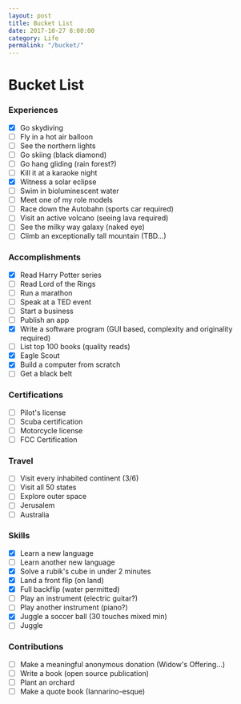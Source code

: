 ```yaml
---
layout: post
title: Bucket List
date: 2017-10-27 8:00:00
category: Life
permalink: "/bucket/"
---
```


# Bucket List

### Experiences
- [x] Go skydiving
- [ ] Fly in a hot air balloon
- [ ] See the northern lights
- [ ] Go skiing (black diamond)
- [ ] Go hang gliding (rain forest?)
- [ ] Kill it at a karaoke night
- [x] Witness a solar eclipse
- [ ] Swim in bioluminescent water
- [ ] Meet one of my role models
- [ ] Race down the Autobahn (sports car required)
- [ ] Visit an active volcano (seeing lava required)
- [ ] See the milky way galaxy (naked eye)
- [ ] Climb an exceptionally tall mountain (TBD...)

### Accomplishments
- [x] Read Harry Potter series
- [ ] Read Lord of the Rings
- [ ] Run a marathon
- [ ] Speak at a TED event
- [ ] Start a business
- [ ] Publish an app
- [x] Write a software program (GUI based, complexity and originality required)
- [ ] List top 100 books (quality reads)
- [x] Eagle Scout
- [x] Build a computer from scratch
- [ ] Get a black belt

### Certifications
- [ ] Pilot's license
- [ ] Scuba certification
- [ ] Motorcycle license
- [ ] FCC Certification

### Travel
- [ ] Visit every inhabited continent (3/6)
- [ ] Visit all 50 states
- [ ] Explore outer space
- [ ] Jerusalem
- [ ] Australia

### Skills
- [x] Learn a new language
- [ ] Learn another new language
- [x] Solve a rubik's cube in under 2 minutes
- [x] Land a front flip (on land)
- [x] Full backflip (water permitted)
- [ ] Play an instrument (electric guitar?)
- [ ] Play another instrument (piano?)
- [x] Juggle a soccer ball (30 touches mixed min)
- [ ] Juggle

### Contributions
- [ ] Make a meaningful anonymous donation (Widow's Offering...)
- [ ] Write a book (open source publication)
- [ ] Plant an orchard
- [ ] Make a quote book (Iannarino-esque)